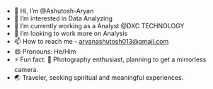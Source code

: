 - 👋 Hi, I’m @Ashutosh-Aryan
- 👀 I’m interested in Data Analyzing
- 🌱 I’m currently working as a Analyst @DXC TECHNOLOGY
- 💞️ I’m looking to work more on Analysis  
- 📫 How to reach me - aryanashutosh013@gmail.com
- 😄 Pronouns: He/Him
- ⚡ Fun fact: 🎥 Photography enthusiast, planning to get a mirrorless camera.
- 🌏 Traveler, seeking spiritual and meaningful experiences.

<!---
Ashutosh-Ary/Ashutosh-Ary is a ✨ special ✨ repository because its `README.md` (this file) appears on your GitHub profile.
You can click the Preview link to take a look at your changes.
--->
